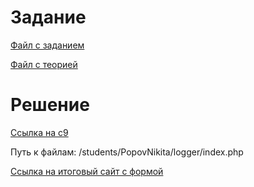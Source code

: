 # Задание

[Файл с заданием](https://moodle.herzen.spb.ru/pluginfile.php/228177/mod_resource/content/1/lrfiles.pdf)

[Файл с теорией](https://moodle.herzen.spb.ru/pluginfile.php/228175/mod_resource/content/1/files.pdf)

# Решение

[Ссылка на c9](https://ide.c9.io/gossoudarev/php-study1)

Путь к файлам: /students/PopovNikita/logger/index.php

[Ссылка на итоговый сайт с формой](https://php-study1-gossoudarev.c9users.io/students/PopovNikita/logger/index.php)
